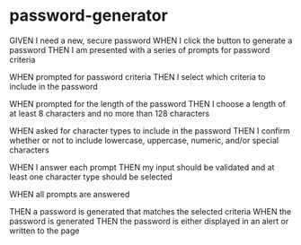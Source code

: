 # password-generator
GIVEN I need a new, secure password
WHEN I click the button to generate a password
THEN I am presented with a series of prompts for password criteria

WHEN prompted for password criteria
THEN I select which criteria to include in the password

WHEN prompted for the length of the password
THEN I choose a length of at least 8 characters and no more than 128 characters

WHEN asked for character types to include in the password
THEN I confirm whether or not to include lowercase, uppercase, numeric, and/or 
special characters

WHEN I answer each prompt
THEN my input should be validated and at least one character type should be selected

WHEN all prompts are answered

THEN a password is generated that matches the selected criteria
WHEN the password is generated
THEN the password is either displayed in an alert or written to the page